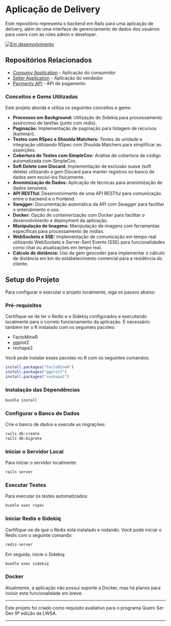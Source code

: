 
# Aplicação de Delivery

Este repositório representa o backend em Rails para uma aplicação de delivery, além de uma interface de gerenciamento de dados dos usuários para users com as roles admin e developer.

[![Em desenvolvimento](https://img.shields.io/badge/Status-Em%20desenvolvimento-yellow)](https://github.com/SamuelRocha91/delivery_app)

## Repositórios Relacionados

- [Consumy Application](https://github.com/SamuelRocha91/consumy) - Aplicação do consumidor
- [Seller Application](https://github.com/SamuelRocha91/seller_application) - Aplicação do vendedor
- [Paymenty API](https://github.com/SamuelRocha91/paymenty) - API de pagamento

### Conceitos e Gems Utilizadas

Este projeto aborda e utiliza os seguintes conceitos e gems:

- **Processos em Background:** Utilização do Sidekiq para processamento assíncrono de tarefas (junto com redis).
- **Paginação:** Implementação de paginação para listagem de recursos (kaminari).
- **Testes com RSpec e Shoulda Matchers:** Testes de unidade e integração utilizando RSpec com Shoulda Matchers para simplificar as asserções.
- **Cobertura de Testes com SimpleCov:** Análise de cobertura de código automatizada com SimpleCov.
- **Soft Delete com Discard:** Implementação de exclusão suave (soft delete) utilizando a gem Discard para manter registros no banco de dados sem excluí-los fisicamente.
- **Anonimização de Dados:** Aplicação de técnicas para anonimização de dados sensíveis.
- **API RESTful:** Desenvolvimento de uma API RESTful para comunicação entre o backend e o frontend.
- **Swagger:** Documentação automática da API com Swagger para facilitar o entendimento e uso.
- **Docker:** Opção de containerização com Docker para facilitar o desenvolvimento e deployment da aplicação.
- **Manipulação de Imagens:** Manipulação de imagens com ferramentas específicas para processamento de mídias.
- **WebSockets e SSE:** Implementação de comunicação em tempo real utilizando WebSockets e Server-Sent Events (SSE) para funcionalidades como chat ou atualizações em tempo real.
- **Cálculo de distância:** Uso da gem geocoder para implementar o cálculo de distância em km do estabelecimento comercial para a residência do cliente.

## Setup do Projeto

Para configurar e executar o projeto localmente, siga os passos abaixo:

### Pré-requisitos

Certifique-se de ter o Redis e o Sidekiq configurados e executando localmente para o correto funcionamento da aplicação.
É necessário também ter o R instalado com os seguintes pacotes:

- FactoMineR
- ggplot2
- reshape2

Você pode instalar esses pacotes no R com os seguintes comandos:

```R
install.packages("FactoMineR")
install.packages("ggplot2")
install.packages("reshape2")
```

### Instalação das Dependências

```sh
bundle install
```

### Configurar o Banco de Dados

Crie o banco de dados e execute as migrações:

```sh
rails db:create
rails db:migrate
```

### Iniciar o Servidor Local

Para iniciar o servidor localmente:

```sh
rails server
```

### Executar Testes

Para executar os testes automatizados:

```sh
bundle exec rspec
```

### Iniciar Redis e Sidekiq

Certifique-se de que o Redis está instalado e rodando. Você pode iniciar o Redis com o seguinte comando:

```sh
redis-server
```

Em seguida, inicie o Sidekiq:

```sh
bundle exec sidekiq
```

### Docker

Atualmente, a aplicação não possui suporte a Docker, mas há planos para incluir esta funcionalidade em breve.

---

Este projeto foi criado como requisito avaliativo para o programa Quero Ser Dev 9ª edição da LWSA.

---
